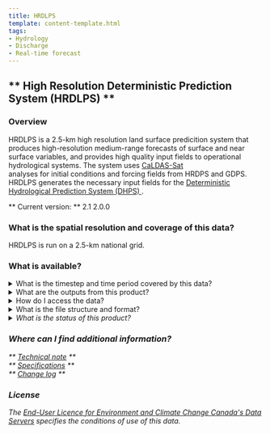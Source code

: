 ```yaml
---
title: HRDLPS
template: content-template.html
tags: 
- Hydrology
- Discharge
- Real-time forecast 
---
```


## ** High Resolution Deterministic Prediction System (HRDLPS) **

### **Overview**

<p>

HRDLPS is a 2.5-km high resolution land surface predicition system that produces high-resolution medium-range forecasts of surface and near surface variables, 
and provides high quality input fields to operational hydrological systems. The system uses <a href = "../../CALDAS-SAT/CALDAS-SAT-2.1.3"> CaLDAS-Sat  </a>  
analyses for initial conditions and forcing fields from HRDPS and GDPS. HRDLPS generates the necessary input fields for the <a href = "../../DHPS/DHPS-3.1.0"> Deterministic Hydrological Prediction System (DHPS) </a>.

</p>

** Current version: ** 2.1 2.0.0 
<br>
<!-- ** Past versions: **

* [x.x](./previous_versions/old_version.md)
* [x.x](./previous_versions/old_version.md)
 -->
### **What is the spatial resolution and coverage of this data?**

<p>

HRDLPS is run on a 2.5-km national grid.

</p>

### **What is available?**

<details>
<summary>What is the timestep and time period covered by this data? </summary>
<br>
<p> HRDLPS is run every 12 hours (00 and 12 Z), and currently produces hourly forecasts up to 6-days (144h) into the future. </p>
</details>

<details>
<br>
<summary>What are the outputs from this product? </summary>
<h5> HRDLPS produces hourly forecasts with lead times up to 144h of near-surface, surface, and sub-surface variables such as:</h5>
<li> 1.5-m temperature and dewpoint, 10-m wind </li>
<li> Surface temperatures (bare ground, vegetation, snow) </li>
<li> Soil mositure </li>
<li> Hourly hydrological fluxes (i.e. subsurface runoff, subsurface lateral flow, and drainage. </li>
<br>
<div class="table-wrapper">
	<table>
		<thead>
			<tr>
				<th>Variable </th>
				<th>Variable long name</th>
				<th>Unit </th>
				<th>Level </th>
				<th>Frequency (analysis/forecast) </th>
			</tr>
		</thead>
		<tbody>
			<tr>
				<td>ACWF </td>
				<td>Land surface evaporation amount</td>
				<td>kg m-2</td>
				<td>Surface</td>
				<td>12h</td>
			</tr>
			<tr>
				<td>ALAT </td>
				<td>lateral subsurface runoff amount</td>
				<td>kg m-2</td>
				<td> 2m (depth below ground surface)</td>
				<td>12h</td>
			</tr>
			<tr>
				<td>MF </td>
				<td>Model orography</td>
				<td>m</td>
				<td>Surface</td>
				<td>12h</td>
			</tr>
			<tr>
				<td>O1 </td>
				<td>Drainage amount through base of soil model</td>
				<td>kg m-2</td>
				<td>2m (depth below ground surface)</td>
				<td>12h</td>
			</tr>
			<tr>
				<td>TKD </td>
				<td>1.5-m dew point temperature</td>
				<td>K</td>
				<td>1.5m (above ground level) </td>
				<td>12h</td>
			</tr>
			<tr>
				<td>TG </td>
				<td>Aggregate surface radiative temperature</td>
				<td>K</td>
				<td>Surface</td>
				<td>12h</td>
			</tr>
			<tr>
				<td>TJ </td>
				<td>1.5-m air temperature</td>
				<td>K</td>
				<td>1.5m (above ground level)</td>
				<td>12h</td>
			</tr>
			<tr>
				<td>TRAF </td>
				<td>Surface runoff amount</td>
				<td>kg m-2</td>
				<td>Surface</td>
				<td>12h</td>
			</tr>
			<tr>
				<td>WSOL </td>
				<td>Volumetric water content of soil</td>
				<td>m3 m-3</td>
				<td>0.025, 0.075, 0.15, 0.3, 0.7, 1.5, 2.5 (depth below ground surface)</td>
				<td>12h</td>
			</tr>
			<tr>
				<td>WT </td>
				<td>Surface area fraction</td>
				<td>-</td>
				<td>Surface</td>
				<td>12h</td>
			</tr>
	</table>
</div>
</details>

<details>
<summary>How do I access the data? </summary>
<br>
<p> <i> Currently HRDLPS data is only available through ECCC's internal Science Network.</i> </p>
</details>

<details>
<summary>What is the file structure and format?</summary>
<br>
<i> Currently HRDLPS data is available in NetCDF file format, click   <a href = "../../../data_access/file_formats/file_formats">  here  </a>  information on file formats <i>
<br>
<br>
<h4> <i>.tar</i> package for each run contains at <i> .nc </i> for each HRDLPS variable: </h4>
<ul>
<li> <code> ACWF-Accum </code> Contains accumulation of land surface evaporation. </li>
<li> <code> ALAT-Accum </code> Contains lateral subsurface runoff amount 2 m below ground surface. </li>
<li> <code> MF </code> Contains the model orography, which is the  </li>
<li> <code> O1-Accum </code> Contains the drainage amount through base of soil model 2 m depth below surface. </li>
<li> <code> TDK </code> Contains the dew point temperature at 1.5 m above ground level. </li>
<li> <code> TG </code> Contains the surface temperature. </li>
<li> <code> TJ </code> Contains the air temperature 1.5 m above ground level </li>
<li> <code> TRAF </code> Contains the surface runoff amount divided into 5 surface types; "ice_free_land", "land_ice", "ice_free_sea","lake_ice_or_sea_ice", "all_area_types"</li>
<li><code> WSOL_DBS</code> Contains the volumetric water content of soil at 7 depths below surface (0.025, 0.075, 0.15, 0.3, 0.7, 1.5, 2.5 m ).</li>
<li> <code> WT </code> Contains the surface area fraction for each of the 5 surface types; "ice_free_land", "land_ice", "ice_free_sea","lake_ice_or_sea_ice", "all_area_types" </li>

</ul>
<br>
<br>
</details>


<details>
<summary> What is the status of this product? </summary>
<br>
<b>Current Status</b>: Operational
<br>
<p> click  <a href = "../../../additional_information/operational-statuses/operational-status">  here  </a>  for descriptions of various operational statuses </p>
</details>

### **Where can I find additional information?**
** [Technical note](documentation/Tech_note_dhps_v310_e_Final_20210915.pdf) **
<br>
** [Specifications](./) **
<br>
** [Change log](../Status_definitions/status.md) **

### **License**

The [End-User Licence for Environment and Climate Change Canada's Data Servers](../../license/license.md) specifies the conditions of use of this data.
